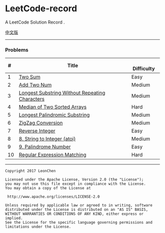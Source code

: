 # LeetCode-record

A LeetCode Solution Record .

[中文版](https://github.com/LeonChen1024/LeetCodeRecord/blob/master/README[Chinese].md)

---

### Problems

|  #  | Title                           |  Difficulty  |
| --- | ---                             | ----------   |
| 1   | [Two Sum](https://github.com/LeonChen1024/LeetCodeRecord/blob/master/1%20Two%20Sum/Record%5BEnglish%20ver%5D.md) |   Easy       |
| 2   | [Add Two Num](https://github.com/LeonChen1024/LeetCodeRecord/blob/master/2%20Add%20Two%20Num/Record%5BEnglish%20ver%5D.md)| Medium       |
| 3   | [Longest Substring Without Repeating Characters](https://github.com/LeonChen1024/LeetCodeRecord/blob/master/3.%20Longest%20Substring%20Without%20Repeating%20Characters/Record%5BEnglish%20ver%5D.md)| Medium       |
| 4   | [Median of Two Sorted Arrays](https://github.com/LeonChen1024/LeetCodeRecord/blob/master/4.%20Median%20of%20Two%20Sorted%20Arrays/Record%5BEnglish%20ver%5D.md)| Hard       |
| 5   | [Longest Palindromic Substring](https://github.com/LeonChen1024/LeetCodeRecord/blob/master/5.%20Longest%20Palindromic%20Substring/Record%5BEnglish%20ver%5D.md)| Medium       |
| 6   | [ZigZag Conversion](https://github.com/LeonChen1024/LeetCodeRecord/blob/master/6.%20ZigZag%20Conversion/Record%5BEnglish%20ver%5D.md)| Medium       |
| 7   | [Reverse Integer](https://github.com/LeonChen1024/LeetCodeRecord/blob/master/7.%20Reverse%20Integer/Record%5BEnglish%20ver%5D.md)| Easy       |
| 8   | [8. String to Integer (atoi)](https://github.com/LeonChen1024/LeetCodeRecord/blob/master/8.%20String%20to%20Integer%20(atoi)/Record%5BEnglish%20ver%5D.md)| Medium       |
| 9   | [9. Palindrome Number](https://github.com/LeonChen1024/LeetCodeRecord/blob/master/9.%20Palindrome%20Number/Record%5BEnglish%20ver%5D.md)| Easy       |
| 10   | [Regular Expression Matching]()| Hard       |



---

```
Copyright 2017 LeonChen

Licensed under the Apache License, Version 2.0 (the "License");
you may not use this file except in compliance with the License.
You may obtain a copy of the License at

 http://www.apache.org/licenses/LICENSE-2.0

Unless required by applicable law or agreed to in writing, software
distributed under the License is distributed on an "AS IS" BASIS,
WITHOUT WARRANTIES OR CONDITIONS OF ANY KIND, either express or implied.
See the License for the specific language governing permissions and
limitations under the License.
```
